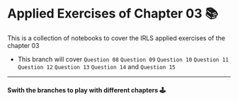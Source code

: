 # Applied Exercises of Chapter 03 📚


This is a collection of notebooks to cover the IRLS applied exercises of the chapter 03 

 * This branch will cover ```Question 08``` ```Question 09``` ```Question 10``` ```Question 11``` ```Question 12``` ```Question 13``` ```Question 14``` and ```Question 15```
 

***
#### Swith the branches to play with different chapters 🕹   

